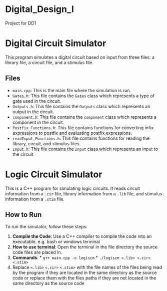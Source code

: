 # Digital_Design_I
Project for DD1

# Digital Circuit Simulator

This program simulates a digital circuit based on input from three files: a library file, a circuit file, and a stimulus file. 

## Files

- `main.cpp`: This is the main file where the simulation is run.
- `Gates.h`: This file contains the `Gates` class which represents a type of gate used in the circuit.
- `Outputs.h`: This file contains the `Outputs` class which represents an output in the circuit.
- `component.h`: This file contains the `component` class which represents a component in the circuit.
- `Postfix_Functions.h`: This file contains functions for converting infix expressions to postfix and evaluating postfix expressions.
- `readInput_Functions.h`: This file contains functions for reading the library, circuit, and stimulus files.
- `Input.h`: This file contains the `Input` class which represents an input to the circuit.


# Logic Circuit Simulator

This is a C++ program for simulating logic circuits. It reads circuit information from a `.cir` file, library information from a `.lib` file, and stimulus information from a `.stim` file.

## How to Run

To run the simulator, follow these steps:

1. **Compile the Code**: Use a C++ compiler to compile the code into an executable. e.g. bash or windows terminal
2. **How to use terminal**: Open the terminal in the file directory the source code files are placed in.
3. **Commands**:  * `g++ main.cpp -o logiscm`
                  * `./logiscm <.lib> <.cir> <.stim>`
4. Replace `<.lib>` `<.cir>` `<.stim>` with the file names of the files being read by the program if they are located in the same directory as the source code or replace them with the files paths if they are not located in the same directory as the source code
